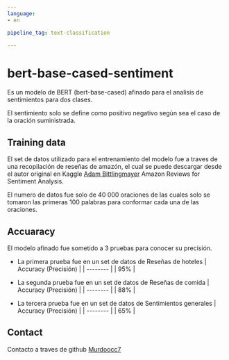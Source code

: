 ```yaml
---
language:
- en

pipeline_tag: text-classification

---
```




# bert-base-cased-sentiment

Es un modelo de BERT (bert-base-cased) afinado para el analisis de sentimientos para dos clases.

El sentimiento solo se define como positivo negativo según sea el caso de la oración suministrada.

## Training data

El set de datos utilizado para el entrenamiento del modelo fue a traves de una recopilación de reseñas de amazón, el cual se puede descargar desde el autor original en Kaggle [Adam Bittlingmayer](https://www.kaggle.com/bittlingmayer/amazonreviews) Amazon Reviews for Sentiment Analysis.

El numero de datos fue solo de 40 000 oraciones de las cuales solo se tomaron las primeras 100 palabras para conformar cada una de las oraciones.

## Accuaracy
El modelo afinado fue sometido a 3 pruebas para conocer su precisión.

- La primera prueba fue en un set de datos de Reseñas de hoteles
| Accuracy (Precisión) |
| -------- | 
|  95% | 

- La segunda prueba fue en un set de datos de Reseñas de comida
| Accuracy (Precisión) |
| -------- | 
|  88% | 

- La tercera prueba fue en un set de datos de Sentimientos generales
| Accuracy (Precisión) |
| -------- |
| 65%  | 

## Contact

Contacto a traves de github [Murdoocc7](https://github.com/murdoocc)